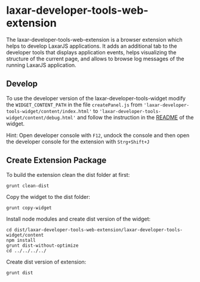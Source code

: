 # laxar-developer-tools-web-extension

The laxar-developer-tools-web-extension is a browser extension which helps to develop LaxarJS applications.
It adds an additional tab to the developer tools that displays application events, helps visualizing the structure of the current page, and allows to browse log messages of the running LaxarJS application.


## Develop

To use the developer version of the laxar-developer-tools-widget modify the `WIDGET_CONTENT_PATH` in the file `createPanel.js` from `'laxar-developer-tools-widget/content/index.html'` to `'laxar-developer-tools-widget/content/debug.html'` and follow the instruction in the
[README](https://github.com/LaxarJS/ax-developer-tools-widget) of the widget.

Hint: Open developer console with `F12`, undock the console and then open the developer console for the extension with `Strg+Shift+J`


## Create Extension Package

To build the extension clean the dist folder at first:
```
grunt clean-dist
```

Copy the widget to the dist folder:
```
grunt copy-widget
```

Install node modules and create dist version of the widget:
```
cd dist/laxar-developer-tools-web-extension/laxar-developer-tools-widget/content
npm install
grunt dist-without-optimize
cd ../../../../
```

Create dist version of extension:
```
grunt dist
```
